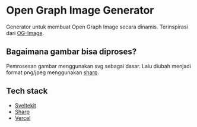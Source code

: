 # Open Graph Image Generator

Generator untuk membuat Open Graph Image secara dinamis. Terinspirasi dari [OG-Image](https://github.com/vercel/og-image).

## Bagaimana gambar bisa diproses?

Pemrosesan gambar menggunakan svg sebagai dasar. Lalu diubah menjadi format png/jpeg menggunakan [sharp](https://sharp.pixelplumbing.com/).

## Tech stack

- [Sveltekit](https://kit.svelte.dev/)
- [Sharp](https://sharp.pixelplumbing.com/)
- [Vercel](https://vercel.com/)
